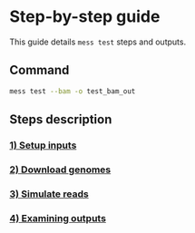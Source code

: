 # Step-by-step guide
This guide details `mess test` steps and outputs.

## Command
```sh
mess test --bam -o test_bam_out
```
## Steps description
### [1) Setup inputs](input.md)
### [2) Download genomes](download.md)
### [3) Simulate reads](simulate/index.md)
### [4) Examining outputs](output.md)



